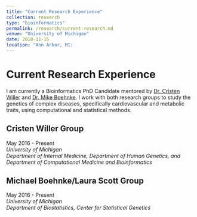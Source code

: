 ```yaml
---
title: "Current Research Experience"
collection: research
type: "bioinformatics"
permalink: /research/current-research.md
venue: "University of Michigan"
date: 2018-11-15
location: "Ann Arbor, MI:
---
```


# Current Research Experience

I am currently a Bioinformatics PhD Candidate mentored by [Dr. Cristen Willer](http://www.umich.edu/~willerim/index.html) and [Dr. Mike Boehnke](https://sph.umich.edu/faculty-profiles/boehnke-michael.html). I work with both research groups to study the genetics of complex diseases, specifically cardiovascular and metabolic traits, using computational and statistical methods.

## Cristen Willer Group
May 2016 - Present  
*University of Michigan*  
*Department of Internal Medicine, Department of Human Genetics, and Department of Computational Medicine and Bioinformatics*  

## Michael Boehnke/Laura Scott Group
May 2016 - Present  
*University of Michigan*  
*Department of Biostatistics, Center for Statistical Genetics*  

